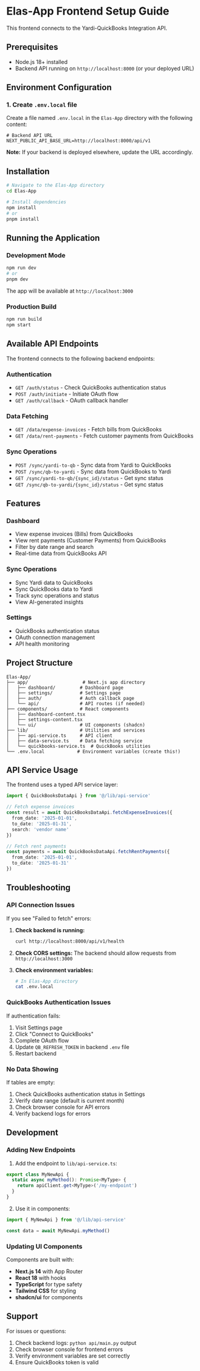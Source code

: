 # Elas-App Frontend Setup Guide

This frontend connects to the Yardi-QuickBooks Integration API.

## Prerequisites

- Node.js 18+ installed
- Backend API running on `http://localhost:8000` (or your deployed URL)

## Environment Configuration

### 1. Create `.env.local` file

Create a file named `.env.local` in the `Elas-App` directory with the following content:

```env
# Backend API URL
NEXT_PUBLIC_API_BASE_URL=http://localhost:8000/api/v1
```

**Note:** If your backend is deployed elsewhere, update the URL accordingly.

## Installation

```bash
# Navigate to the Elas-App directory
cd Elas-App

# Install dependencies
npm install
# or
pnpm install
```

## Running the Application

### Development Mode

```bash
npm run dev
# or
pnpm dev
```

The app will be available at `http://localhost:3000`

### Production Build

```bash
npm run build
npm start
```

## Available API Endpoints

The frontend connects to the following backend endpoints:

### Authentication
- `GET /auth/status` - Check QuickBooks authentication status
- `POST /auth/initiate` - Initiate OAuth flow
- `GET /auth/callback` - OAuth callback handler

### Data Fetching
- `GET /data/expense-invoices` - Fetch bills from QuickBooks
- `GET /data/rent-payments` - Fetch customer payments from QuickBooks

### Sync Operations
- `POST /sync/yardi-to-qb` - Sync data from Yardi to QuickBooks
- `POST /sync/qb-to-yardi` - Sync data from QuickBooks to Yardi
- `GET /sync/yardi-to-qb/{sync_id}/status` - Get sync status
- `GET /sync/qb-to-yardi/{sync_id}/status` - Get sync status

## Features

### Dashboard
- View expense invoices (Bills) from QuickBooks
- View rent payments (Customer Payments) from QuickBooks
- Filter by date range and search
- Real-time data from QuickBooks API

### Sync Operations
- Sync Yardi data to QuickBooks
- Sync QuickBooks data to Yardi
- Track sync operations and status
- View AI-generated insights

### Settings
- QuickBooks authentication status
- OAuth connection management
- API health monitoring

## Project Structure

```
Elas-App/
├── app/                    # Next.js app directory
│   ├── dashboard/         # Dashboard page
│   ├── settings/          # Settings page
│   ├── auth/              # Auth callback page
│   └── api/               # API routes (if needed)
├── components/            # React components
│   ├── dashboard-content.tsx
│   ├── settings-content.tsx
│   └── ui/                # UI components (shadcn)
├── lib/                   # Utilities and services
│   ├── api-service.ts     # API client
│   ├── data-service.ts    # Data fetching service
│   └── quickbooks-service.ts  # QuickBooks utilities
└── .env.local            # Environment variables (create this!)
```

## API Service Usage

The frontend uses a typed API service layer:

```typescript
import { QuickBooksDataApi } from '@/lib/api-service'

// Fetch expense invoices
const result = await QuickBooksDataApi.fetchExpenseInvoices({
  from_date: '2025-01-01',
  to_date: '2025-01-31',
  search: 'vendor name'
})

// Fetch rent payments
const payments = await QuickBooksDataApi.fetchRentPayments({
  from_date: '2025-01-01',
  to_date: '2025-01-31'
})
```

## Troubleshooting

### API Connection Issues

If you see "Failed to fetch" errors:

1. **Check backend is running:**
   ```bash
   curl http://localhost:8000/api/v1/health
   ```

2. **Check CORS settings:** The backend should allow requests from `http://localhost:3000`

3. **Check environment variables:**
   ```bash
   # In Elas-App directory
   cat .env.local
   ```

### QuickBooks Authentication Issues

If authentication fails:

1. Visit Settings page
2. Click "Connect to QuickBooks"
3. Complete OAuth flow
4. Update `QB_REFRESH_TOKEN` in backend `.env` file
5. Restart backend

### No Data Showing

If tables are empty:

1. Check QuickBooks authentication status in Settings
2. Verify date range (default is current month)
3. Check browser console for API errors
4. Verify backend logs for errors

## Development

### Adding New Endpoints

1. Add the endpoint to `lib/api-service.ts`:
```typescript
export class MyNewApi {
  static async myMethod(): Promise<MyType> {
    return apiClient.get<MyType>('/my-endpoint')
  }
}
```

2. Use it in components:
```typescript
import { MyNewApi } from '@/lib/api-service'

const data = await MyNewApi.myMethod()
```

### Updating UI Components

Components are built with:
- **Next.js 14** with App Router
- **React 18** with hooks
- **TypeScript** for type safety
- **Tailwind CSS** for styling
- **shadcn/ui** for components

## Support

For issues or questions:
1. Check backend logs: `python api/main.py` output
2. Check browser console for frontend errors
3. Verify environment variables are set correctly
4. Ensure QuickBooks token is valid

